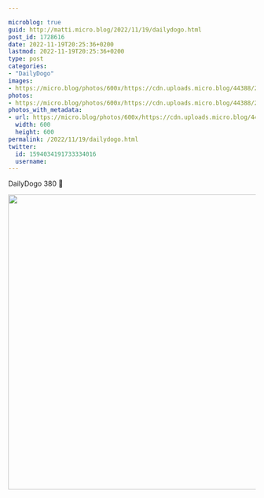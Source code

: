 ```yaml
---

microblog: true
guid: http://matti.micro.blog/2022/11/19/dailydogo.html
post_id: 1728616
date: 2022-11-19T20:25:36+0200
lastmod: 2022-11-19T20:25:36+0200
type: post
categories:
- "DailyDogo"
images:
- https://micro.blog/photos/600x/https://cdn.uploads.micro.blog/44388/2022/3268e4184e.jpg
photos:
- https://micro.blog/photos/600x/https://cdn.uploads.micro.blog/44388/2022/3268e4184e.jpg
photos_with_metadata:
- url: https://micro.blog/photos/600x/https://cdn.uploads.micro.blog/44388/2022/3268e4184e.jpg
  width: 600
  height: 600
permalink: /2022/11/19/dailydogo.html
twitter:
  id: 1594034191733334016
  username:
---
```

DailyDogo 380 🐶

<img src="/media/uploads/2022/3268e4184e.jpg" width="600" height="600" alt="" />
